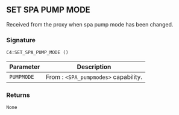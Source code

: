 ## SET SPA PUMP MODE

Received from the proxy when spa pump mode has been changed.


### Signature

`C4:SET_SPA_PUMP_MODE ()`


| Parameter | Description |
| --- | --- |
| `PUMPMODE` | From : `<SPA_pumpmodes>` capability. |


### Returns

`None`
